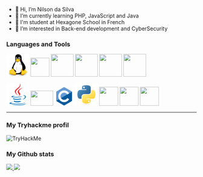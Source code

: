- 👋 Hi, I’m Nilson da Silva 
- 🌱 I’m currently learning PHP, JavaScript and Java
- 🔭 I'm student at Hexagone School in French 
- 👀 I’m interested in Back-end development and CyberSecurity
<!---
Nilson360/Nilson360 is a ✨ special ✨ repository because its `README.md` (this file) appears on your GitHub profile.
You can click the Preview link to take a look at your changes.
--->
<!--- Langages and tools--->

<h3 align="left">Languages and Tools</h3>
 <div>
 <a href="#"><img width="60" height="60" src="https://raw.githubusercontent.com/devicons/devicon/master/icons/linux/linux-original.svg"></a>
 <a href="#"><img width="50" height="50" src="https://cdn.worldvectorlogo.com/logos/git-icon.svg"></a>
 <a href="#"><img width="60" height="60" src="https://cdn.worldvectorlogo.com/logos/docker.svg"></a>
 <a href="#"><img width="60" height="60" src="https://cdn.worldvectorlogo.com/logos/mysql-6.svg"></a>
 <a href="#"><img width="60" height="60" src="https://user-images.githubusercontent.com/84663139/211196093-16741c53-ca08-462f-a453-aa0366d5aa1c.png"></a>
 <a href="#"><img width="60" height="60" src="https://cdn.worldvectorlogo.com/logos/mongodb-icon-1.svg"></a>
   <p></p>
<a href="#"><img width="60" height="60" src="https://raw.githubusercontent.com/devicons/devicon/master/icons/java/java-original.svg"></a>
<a href="#"><img width="60" height="40" src="https://cdn.worldvectorlogo.com/logos/php-1.svg"></a>
<a href="#"><img width="50" height="50" src="https://raw.githubusercontent.com/devicons/devicon/master/icons/c/c-original.svg"></a>
<a href="#"><img width="60" height="60" src="https://raw.githubusercontent.com/devicons/devicon/master/icons/python/python-original.svg"></a>
<a href="#"><img width="50" height="50" src="https://cdn.worldvectorlogo.com/logos/html-1.svg"></a>
<a href="#"><img width="50" height="50" src="https://cdn.worldvectorlogo.com/logos/css-3.svg"></a> <a href="#">   <img width="50" height="50" src="https://cdn.worldvectorlogo.com/logos/javascript-1.svg"></a>
 </div>

<hr>
<h3 align="left">My Tryhackme profil </h3>
<img height="65em" src="https://tryhackme-badges.s3.amazonaws.com/mrkBoys.png" alt="TryHackMe">

<!--- Github stats--->
<h3 align="left">My Github stats </h3>
 <div>
  <a href="https://github.com/Nilson360">
  <img height="180em" src="https://github-readme-stats-ruby-one.vercel.app/api?username=Nilson360&show_icons=true&theme=light<a>&count_private=true"/>
  <img height="180em" src="https://github-readme-stats-ruby-one.vercel.app/api/top-langs/?username=Nilson360&layout=compact&langs_count=8&theme=light"/>
</div>
